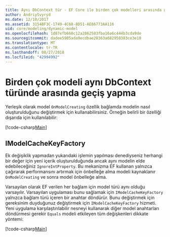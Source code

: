 ```yaml
---
title: Aynı DbContext tür - EF Core ile birden çok modelleri arasında geçiş yapma
author: AndriySvyryd
ms.date: 12/10/2017
ms.assetid: 3154BF3C-1749-4C60-8D51-AE86773AA116
uid: core/modeling/dynamic-model
ms.openlocfilehash: 1d87efb668c12a2862583fba16a6c444b3cda9de
ms.sourcegitcommit: dadee5905ada9ecdbae28363a682950383ce3e10
ms.translationtype: MT
ms.contentlocale: tr-TR
ms.lasthandoff: 08/27/2018
ms.locfileid: "42994992"
---
```

# <a name="alternating-between-multiple-models-with-the-same-dbcontext-type"></a>Birden çok modeli aynı DbContext türünde arasında geçiş yapma

Yerleşik olarak model `OnModelCreating` özellik bağlamda modelin nasıl oluşturulduğunu değiştirmek için kullanabilirsiniz. Örneğin belirli bir özelliği dışarıda için kullanılabilir:

[!code-csharp[Main](../../../samples/core/DynamicModel/DynamicContext.cs?name=Class)]

## <a name="imodelcachekeyfactory"></a>IModelCacheKeyFactory
Ek değişiklik yapmadan yukarıdaki işlemin yapılması denediyseniz herhangi bir değer için yeni içerik oluşturulduğunda ancak aynı modelin elde edebileceğiniz `IgnoreIntProperty`. Bu mekanizma EF kullanan yalnızca çağırarak performansını artırmak için önbelleğe alma modeli kaynaklanır `OnModelCreating` ve sonra model önbelleğe alma.

Varsayılan olarak EF verilen her bağlam için model türü aynı olduğu varsayılır. Varsayılan uygulaması bunu sağlamak için `IModelCacheKeyFactory` yalnızca bağlam türü içeren bir anahtar döndürür. Bunu değiştirmek için gereksinim duyduğunuz değiştirmek için `IModelCacheKeyFactory` hizmeti. Yeni uygulama karşılaştırılabilir nesneyi kullanarak diğer model anahtarları döndürmesi gerekir `Equals` modeli etkileyen tüm değişkenleri dikkate yöntemi:

[!code-csharp[Main](../../../samples/core/DynamicModel/DynamicModelCacheKeyFactory.cs?name=Class)]
